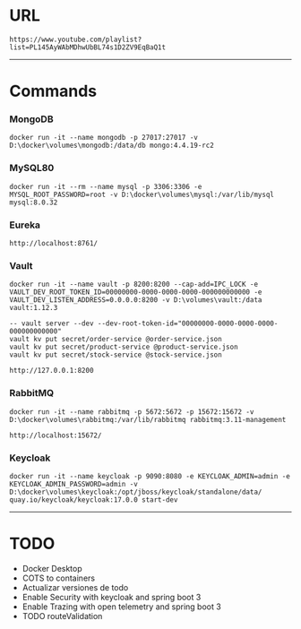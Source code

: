 # URL
```
https://www.youtube.com/playlist?list=PL145AyWAbMDhwUbBL74s1D2ZV9EqBaQ1t
```
---
# Commands

### MongoDB
```
docker run -it --name mongodb -p 27017:27017 -v D:\docker\volumes\mongodb:/data/db mongo:4.4.19-rc2
```
### MySQL80
```
docker run -it --rm --name mysql -p 3306:3306 -e MYSQL_ROOT_PASSWORD=root -v D:\docker\volumes\mysql:/var/lib/mysql mysql:8.0.32
```
### Eureka
```
http://localhost:8761/
```
### Vault
```
docker run -it --name vault -p 8200:8200 --cap-add=IPC_LOCK -e VAULT_DEV_ROOT_TOKEN_ID=00000000-0000-0000-0000-000000000000 -e VAULT_DEV_LISTEN_ADDRESS=0.0.0.0:8200 -v D:\volumes\vault:/data vault:1.12.3

-- vault server --dev --dev-root-token-id="00000000-0000-0000-0000-000000000000"
vault kv put secret/order-service @order-service.json
vault kv put secret/product-service @product-service.json
vault kv put secret/stock-service @stock-service.json

http://127.0.0.1:8200
```
### RabbitMQ
```
docker run -it --name rabbitmq -p 5672:5672 -p 15672:15672 -v D:\docker\volumes\rabbitmq:/var/lib/rabbitmq rabbitmq:3.11-management

http://localhost:15672/
```
### Keycloak
```
docker run -it --name keycloak -p 9090:8080 -e KEYCLOAK_ADMIN=admin -e KEYCLOAK_ADMIN_PASSWORD=admin -v D:\docker\volumes\keycloak:/opt/jboss/keycloak/standalone/data/ quay.io/keycloak/keycloak:17.0.0 start-dev
```
---
# TODO
- Docker Desktop
- COTS to containers
- Actualizar versiones de todo
- Enable Security with keycloak and spring boot 3
- Enable Trazing with open telemetry and spring boot 3
- TODO routeValidation
